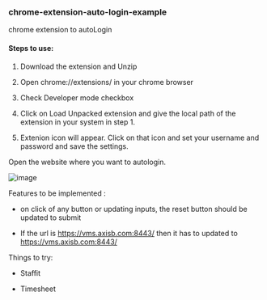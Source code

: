 ### chrome-extension-auto-login-example

chrome extension to autoLogin

#### Steps to use:

1. Download the extension and Unzip

2. Open chrome://extensions/ in your chrome browser

3. Check Developer mode checkbox

4. Click on Load Unpacked extension and give the local path of the extension in your system in step 1.

5. Extenion icon will appear. Click on that icon and set your username and password and save the settings.

Open the website where you want to autologin.

![image](https://user-images.githubusercontent.com/46915849/173779099-f6ce6b99-05ef-413e-98fd-230e3aac401e.png)


Features to be implemented :

- on click of any button or updating inputs, the reset button should be updated to submit

- If the url is https://vms.axisb.com:8443/ then it has to updated to https://vms.axisb.com:8443/

Things to try:

- Staffit

- Timesheet

